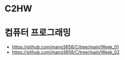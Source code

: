 # C2HW

# 컴퓨터 프로그래밍
- https://github.com/mang3858/C/tree/main/Week_01
- https://github.com/mang3858/C/tree/main/Week_02
